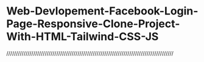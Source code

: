 # Web-Devlopement-Facebook-Login-Page-Responsive-Clone-Project-With-HTML-Tailwind-CSS-JS
///////////////////////////////////////////////////////////////////////////////////////
